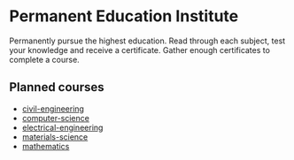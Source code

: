 # Permanent Education Institute

Permanently pursue the highest education.
Read through each subject, test your knowledge and receive a certificate.
Gather enough certificates to complete a course.

## Planned courses

- [civil-engineering](courses/civil-engineering.md)
- [computer-science](courses/computer-science.md)
- [electrical-engineering](courses/electrical-engineering.md)
- [materials-science](courses/materials-science.md)
- [mathematics](courses/mathematics.md)